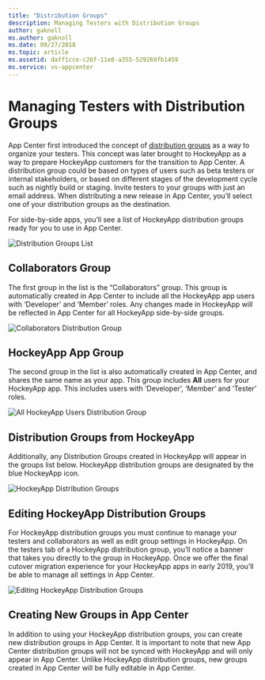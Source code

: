 ```yaml
---
title: "Distribution Groups"
description: Managing Testers with Distribution Groups
author: gaknoll
ms.author: gaknoll
ms.date: 09/27/2018
ms.topic: article
ms.assetid: daff1cce-c26f-11e8-a355-529269fb1459
ms.service: vs-appcenter
---
```


# Managing Testers with Distribution Groups

App Center first introduced the concept of [distribution groups](~/distribution/groups) as a way to organize your testers. This concept was later brought to HockeyApp as a way to prepare HockeyApp customers for the transition to App Center. A distribution group could be based on types of users such as beta testers or internal stakeholders, or based on different stages of the development cycle such as nightly build or staging. Invite testers to your groups with just an email address. When distributing a new release in App Center, you’ll select one of your distribution groups as the destination. 

For side-by-side apps, you’ll see a list of HockeyApp distribution groups ready for you to use in App Center. 

![Distribution Groups List](~/migration/hockeyapp/images/sxs-all-groups.png)

## Collaborators Group

The first group in the list is the “Collaborators” group. This group is automatically created in App Center to include all the HockeyApp app users with ‘Developer’ and ‘Member’ roles. Any changes made in HockeyApp will be reflected in App Center for all HockeyApp side-by-side groups. 

![Collaborators Distribution Group](~/migration/hockeyapp/images/sxs-collab-group.png)

## HockeyApp App Group

The second group in the list is also automatically created in App Center, and shares the same name as your app. This group includes **All** users for your HockeyApp app. This includes users with ‘Developer’, ‘Member’ and ‘Tester’ roles. 

![All HockeyApp Users Distribution Group](~/migration/hockeyapp/images/sxs-app-group.png)

## Distribution Groups from HockeyApp

Additionally, any Distribution Groups created in HockeyApp will appear in the groups list below. HockeyApp distribution groups are designated by the blue HockeyApp icon. 

![HockeyApp Distribution Groups](~/migration/hockeyapp/images/sxs-hockeyapp-groups.png)

## Editing HockeyApp Distribution Groups

For HockeyApp distribution groups you must continue to manage your testers and collaborators as well as edit group settings in HockeyApp. On the testers tab of a HockeyApp distribution group, you’ll notice a banner that takes you directly to the group in HockeyApp. Once we offer the final cutover migration experience for your HockeyApp apps in early 2019, you’ll be able to manage all settings in App Center. 

![Editing HockeyApp Distribution Groups](~/migration/hockeyapp/images/sxs-open-in-hockeyapp.png)

## Creating New Groups in App Center

In addition to using your HockeyApp distribution groups, you can create new distribution groups in App Center. It is important to note that new App Center distribution groups will not be synced with HockeyApp and will only appear in App Center. Unlike HockeyApp distribution groups, new groups created in App Center will be fully editable in App Center.
